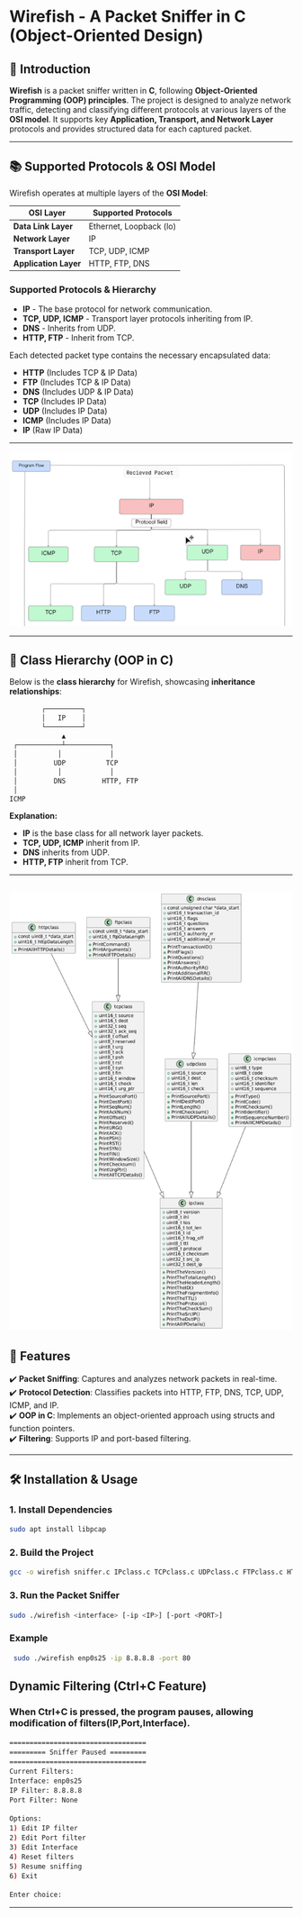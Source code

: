 # Wirefish - A Packet Sniffer in C (Object-Oriented Design)

## 📌 Introduction
**Wirefish** is a packet sniffer written in **C**, following **Object-Oriented Programming (OOP) principles**. The project is designed to analyze network traffic, detecting and classifying different protocols at various layers of the **OSI model**. It supports key **Application, Transport, and Network Layer** protocols and provides structured data for each captured packet.

---

## 📚 Supported Protocols & OSI Model
Wirefish operates at multiple layers of the **OSI Model**:

| **OSI Layer**       | **Supported Protocols** |
|---------------------|------------------------|
| **Data Link Layer** | Ethernet, Loopback (lo) |
| **Network Layer**   | IP                      |
| **Transport Layer** | TCP, UDP, ICMP         |
| **Application Layer** | HTTP, FTP, DNS       |

### **Supported Protocols & Hierarchy**
- **IP** - The base protocol for network communication.
- **TCP, UDP, ICMP** - Transport layer protocols inheriting from IP.
- **DNS** - Inherits from UDP.
- **HTTP, FTP** - Inherit from TCP.

Each detected packet type contains the necessary encapsulated data:
- **HTTP** (Includes TCP & IP Data)
- **FTP** (Includes TCP & IP Data)
- **DNS** (Includes UDP & IP Data)
- **TCP** (Includes IP Data)
- **UDP** (Includes IP Data)
- **ICMP** (Includes IP Data)
- **IP** (Raw IP Data)

---
![Project Flow](images/Project_Flow.png)

---

## 🎨 **Class Hierarchy (OOP in C)**

Below is the **class hierarchy** for Wirefish, showcasing **inheritance relationships**:

```plaintext
        ┌─────────┐
        │   IP    │
        └─────────┘
             ▲
 ┌───────────┴───────────┐
 │          │            │
 │         UDP          TCP
 │          │            │
 │         DNS         HTTP, FTP
 │
ICMP
```

**Explanation:**
- **IP** is the base class for all network layer packets.
- **TCP, UDP, ICMP** inherit from IP.
- **DNS** inherits from UDP.
- **HTTP, FTP** inherit from TCP.

---
![Class Diagram](images/class.png)
---

## 🚀 Features
✔️ **Packet Sniffing**: Captures and analyzes network packets in real-time.  
✔️ **Protocol Detection**: Classifies packets into HTTP, FTP, DNS, TCP, UDP, ICMP, and IP.  
✔️ **OOP in C**: Implements an object-oriented approach using structs and function pointers.  
✔️ **Filtering**: Supports IP and port-based filtering.  


---

## 🛠️ Installation & Usage
### **1. Install Dependencies**
```sh
sudo apt install libpcap
```

### **2. Build the Project**
```sh
gcc -o wirefish sniffer.c IPclass.c TCPclass.c UDPclass.c FTPclass.c HTTPclass.c DNSclass.c ICMPclass.c -lpcap
```
### **3. Run the Packet Sniffer**
```sh
sudo ./wirefish <interface> [-ip <IP>] [-port <PORT>]
```
### **Example**
```sh
 sudo ./wirefish enp0s25 -ip 8.8.8.8 -port 80
```


## Dynamic Filtering (Ctrl+C Feature)

### When **Ctrl+C** is pressed, the program pauses, allowing modification of filters(IP,Port,Interface).
```sh
==================================
========= Sniffer Paused =========
==================================
Current Filters:
Interface: enp0s25
IP Filter: 8.8.8.8
Port Filter: None

Options:
1) Edit IP filter
2) Edit Port filter
3) Edit Interface
4) Reset filters
5) Resume sniffing
6) Exit

Enter choice:
```

---





